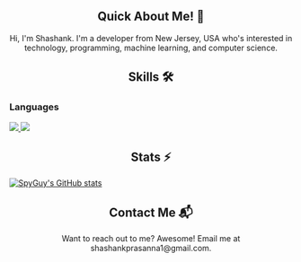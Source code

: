 
<article>
  <h1 align='center'>Quick About Me! 👋</h1>
  <p align='center'>
    Hi, I'm Shashank. I'm a developer from New Jersey, USA who's interested in technology,             programming, machine learning, and computer science.
  </p>
</article>

<article>
  <h1 align='center'>Skills 🛠️</h1>
  <h3> Languages </h3>
  <a href='https://www.python.org'>
    <img src='https://img.shields.io/badge/Python-3776AB?logo=python&style=for-the-badge&logoColor=white'></img>
  </a>
  <a href='https://developer.mozilla.org/en-US/docs/Web/JavaScript'>
    <img src='https://img.shields.io/badge/Javascript-323330?style=for-the-badge&logo=javascript'></img>
  </a>
</article>

<article>
  <h1 align='center'> Stats ⚡</h1>

[![SpyGuy's GitHub stats](https://github-readme-stats.vercel.app/api?username=spyguy0215&theme=tokyonight&show_icons=true&hide_border=true&count_private=true)](https://github.com/SpyGuy0215)
</article>

<article>
  <h1 align='center'>Contact Me 📬</h1>
  <p align='center'>
    Want to reach out to me? Awesome! Email me at shashankprasanna1@gmail.com.
  </p>
</article>

<!---
SpyGuy0215/SpyGuy0215 is a ✨ special ✨ repository because its `README.md` (this file) appears on your GitHub profile.
You can click the Preview link to take a look at your changes.
--->
